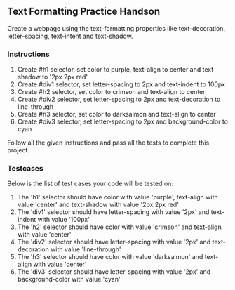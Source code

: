 ## Text Formatting Practice Handson

Create a webpage using the text-formatting properties like text-decoration, letter-spacing, text-intent and text-shadow.

### Instructions

1. Create #h1 selector, set color to purple, text-align to center and text shadow to '2px 2px red'
2. Create #div1 selector, set letter-spacing to 2px and text-indent to 100px
3. Create #h2 selector, set color to crimson and text-align to center
4. Create #div2 selector, set letter-spacing to 2px and text-decoration to line-through
5. Create #h3 selector, set color to darksalmon and text-align to center
6. Create #div3 selector, set letter-spacing to 2px and background-color to cyan

Follow all the given instructions and pass all the tests to complete this project.

### Testcases

Below is the list of test cases your code will be tested on:

1. The 'h1' selector should have color with value 'purple', text-align with value 'center' and text-shadow with value '2px 2px red'
2. The 'div1' selector should have letter-spacing with value '2px' and text-indent with value '100px'
3. The 'h2' selector should have color with value 'crimson' and text-align with value 'center'
4. The 'div2' selector should have letter-spacing with value '2px' and text-decoration with value 'line-through'
5. The 'h3' selector should have color with value 'darksalmon' and text-align with value 'center'
6. The 'div3' selector should have letter-spacing with value '2px' and background-color with value 'cyan'